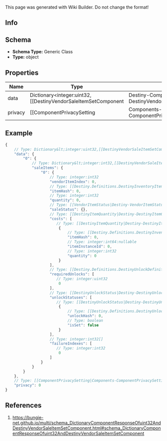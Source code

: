<span class="wiki-builder">This page was generated with Wiki Builder. Do not change the format!</span>

## Info

## Schema
* **Schema Type:** Generic Class
* **Type:** object

## Properties
Name | Type | Description
---- | ---- | -----------
data | Dictionary&lt;integer:uint32,[[DestinyVendorSaleItemSetComponent|Destiny-Components-Vendors-DestinyVendorSaleItemSetComponent]]&gt; | 
privacy | [[ComponentPrivacySetting|Components-ComponentPrivacySetting]]:Enum | 

## Example
```javascript
{
    // Type: Dictionary&lt;integer:uint32,[[DestinyVendorSaleItemSetComponent|Destiny-Components-Vendors-DestinyVendorSaleItemSetComponent]]&gt;
    "data": {
        "0": {
            // Type: Dictionary&lt;integer:int32,[[DestinyVendorSaleItemComponent|Destiny-Entities-Vendors-DestinyVendorSaleItemComponent]]&gt;
            "saleItems": {
                "0": {
                    // Type: integer:int32
                    "vendorItemIndex": 0,
                    // Type: [[Destiny.Definitions.DestinyInventoryItemDefinition|Destiny-Definitions-DestinyInventoryItemDefinition]]:integer:uint32
                    "itemHash": 0,
                    // Type: integer:int32
                    "quantity": 0,
                    // Type: [[VendorItemStatus|Destiny-VendorItemStatus]]:Enum
                    "saleStatus": {},
                    // Type: [[DestinyItemQuantity|Destiny-DestinyItemQuantity]][]
                    "costs": [
                       // Type: [[DestinyItemQuantity|Destiny-DestinyItemQuantity]]
                        {
                            // Type: [[Destiny.Definitions.DestinyInventoryItemDefinition|Destiny-Definitions-DestinyInventoryItemDefinition]]:integer:uint32
                            "itemHash": 0,
                            // Type: integer:int64:nullable
                            "itemInstanceId": 0,
                            // Type: integer:int32
                            "quantity": 0
                        }
                    ],
                    // Type: [[Destiny.Definitions.DestinyUnlockDefinition|Destiny-Definitions-DestinyUnlockDefinition]]:integer:uint32[]
                    "requiredUnlocks": [
                       // Type: integer:uint32
                        0
                    ],
                    // Type: [[DestinyUnlockStatus|Destiny-DestinyUnlockStatus]][]
                    "unlockStatuses": [
                       // Type: [[DestinyUnlockStatus|Destiny-DestinyUnlockStatus]]
                        {
                            // Type: [[Destiny.Definitions.DestinyUnlockDefinition|Destiny-Definitions-DestinyUnlockDefinition]]:integer:uint32
                            "unlockHash": 0,
                            // Type: boolean
                            "isSet": false
                        }
                    ],
                    // Type: integer:int32[]
                    "failureIndexes": [
                       // Type: integer:int32
                        0
                    ]
                }
            }
        }
    },
    // Type: [[ComponentPrivacySetting|Components-ComponentPrivacySetting]]:Enum
    "privacy": 0
}

```

## References
1. https://bungie-net.github.io/multi/schema_DictionaryComponentResponseOfuint32AndDestinyVendorSaleItemSetComponent.html#schema_DictionaryComponentResponseOfuint32AndDestinyVendorSaleItemSetComponent
